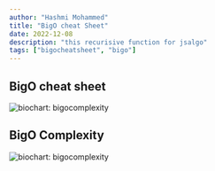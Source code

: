 ```yaml
---
author: "Hashmi Mohammed"
title: "BigO cheat Sheet"
date: 2022-12-08
description: "this recurisive function for jsalgo"
tags: ["bigocheatsheet", "bigo"]
---
```


BigO cheat sheet
----------------
![biochart: bigocomplexity](/blog/img/big-o-cheat-sheet-poster.png)

BigO Complexity
---------------
![biochart: bigocomplexity](/blog/img/bigocomplexity_chart.png)
